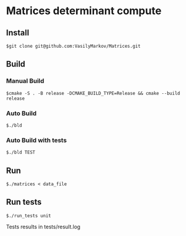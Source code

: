 # Matrices determinant compute

## Install
    $git clone git@github.com:VasilyMarkov/Matrices.git
## Build
### Manual Build
    $cmake -S . -B release -DCMAKE_BUILD_TYPE=Release && cmake --build release
### Auto Build
    $./bld 
### Auto Build with tests
    $./bld TEST

## Run
    $./matrices < data_file
## Run tests
    $./run_tests unit 
Tests results in tests/result.log
